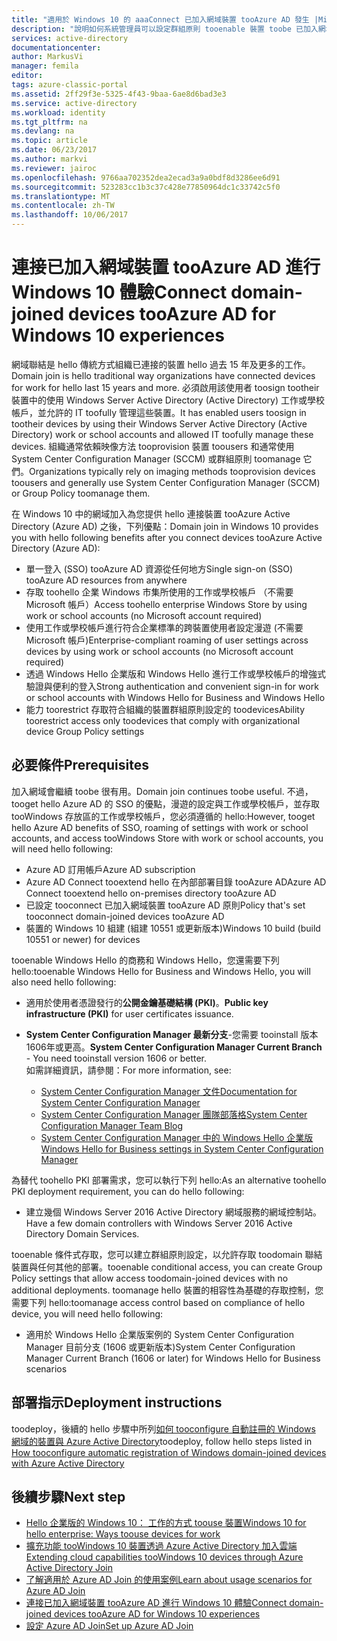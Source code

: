 ```yaml
---
title: "適用於 Windows 10 的 aaaConnect 已加入網域裝置 tooAzure AD 發生 |Microsoft 文件"
description: "說明如何系統管理員可以設定群組原則 tooenable 裝置 toobe 已加入網域的 toohello 企業網路。"
services: active-directory
documentationcenter: 
author: MarkusVi
manager: femila
editor: 
tags: azure-classic-portal
ms.assetid: 2ff29f3e-5325-4f43-9baa-6ae8d6bad3e3
ms.service: active-directory
ms.workload: identity
ms.tgt_pltfrm: na
ms.devlang: na
ms.topic: article
ms.date: 06/23/2017
ms.author: markvi
ms.reviewer: jairoc
ms.openlocfilehash: 9766aa702352dea2ecad3a9a0bdf8d3286ee6d91
ms.sourcegitcommit: 523283cc1b3c37c428e77850964dc1c33742c5f0
ms.translationtype: MT
ms.contentlocale: zh-TW
ms.lasthandoff: 10/06/2017
---
```

# <a name="connect-domain-joined-devices-tooazure-ad-for-windows-10-experiences"></a><span data-ttu-id="3dfe5-103">連接已加入網域裝置 tooAzure AD 進行 Windows 10 體驗</span><span class="sxs-lookup"><span data-stu-id="3dfe5-103">Connect domain-joined devices tooAzure AD for Windows 10 experiences</span></span>
<span data-ttu-id="3dfe5-104">網域聯結是 hello 傳統方式組織已連接的裝置 hello 過去 15 年及更多的工作。</span><span class="sxs-lookup"><span data-stu-id="3dfe5-104">Domain join is hello traditional way organizations have connected devices for work for hello last 15 years and more.</span></span> <span data-ttu-id="3dfe5-105">必須啟用該使用者 toosign tootheir 裝置中的使用 Windows Server Active Directory (Active Directory) 工作或學校帳戶，並允許的 IT toofully 管理這些裝置。</span><span class="sxs-lookup"><span data-stu-id="3dfe5-105">It has enabled users toosign in tootheir devices by using their Windows Server Active Directory (Active Directory) work or school accounts and allowed IT toofully manage these devices.</span></span> <span data-ttu-id="3dfe5-106">組織通常依賴映像方法 tooprovision 裝置 toousers 和通常使用 System Center Configuration Manager (SCCM) 或群組原則 toomanage 它們。</span><span class="sxs-lookup"><span data-stu-id="3dfe5-106">Organizations typically rely on imaging methods tooprovision devices toousers and generally use System Center Configuration Manager (SCCM) or Group Policy toomanage them.</span></span>


<span data-ttu-id="3dfe5-107">在 Windows 10 中的網域加入為您提供 hello 連接裝置 tooAzure Active Directory (Azure AD) 之後，下列優點：</span><span class="sxs-lookup"><span data-stu-id="3dfe5-107">Domain join in Windows 10 provides you with hello following benefits after you connect devices tooAzure Active Directory (Azure AD):</span></span>

* <span data-ttu-id="3dfe5-108">單一登入 (SSO) tooAzure AD 資源從任何地方</span><span class="sxs-lookup"><span data-stu-id="3dfe5-108">Single sign-on (SSO) tooAzure AD resources from anywhere</span></span>
* <span data-ttu-id="3dfe5-109">存取 toohello 企業 Windows 市集所使用的工作或學校帳戶 （不需要 Microsoft 帳戶）</span><span class="sxs-lookup"><span data-stu-id="3dfe5-109">Access toohello enterprise Windows Store by using work or school accounts (no Microsoft account required)</span></span>
* <span data-ttu-id="3dfe5-110">使用工作或學校帳戶進行符合企業標準的跨裝置使用者設定漫遊 (不需要 Microsoft 帳戶)</span><span class="sxs-lookup"><span data-stu-id="3dfe5-110">Enterprise-compliant roaming of user settings across devices by using work or school accounts (no Microsoft account required)</span></span>
* <span data-ttu-id="3dfe5-111">透過 Windows Hello 企業版和 Windows Hello 進行工作或學校帳戶的增強式驗證與便利的登入</span><span class="sxs-lookup"><span data-stu-id="3dfe5-111">Strong authentication and convenient sign-in for work or school accounts with Windows Hello for Business and Windows Hello</span></span>
* <span data-ttu-id="3dfe5-112">能力 toorestrict 存取符合組織的裝置群組原則設定的 toodevices</span><span class="sxs-lookup"><span data-stu-id="3dfe5-112">Ability toorestrict access only toodevices that comply with organizational device Group Policy settings</span></span>

## <a name="prerequisites"></a><span data-ttu-id="3dfe5-113">必要條件</span><span class="sxs-lookup"><span data-stu-id="3dfe5-113">Prerequisites</span></span>
<span data-ttu-id="3dfe5-114">加入網域會繼續 toobe 很有用。</span><span class="sxs-lookup"><span data-stu-id="3dfe5-114">Domain join continues toobe useful.</span></span> <span data-ttu-id="3dfe5-115">不過，tooget hello Azure AD 的 SSO 的優點，漫遊的設定與工作或學校帳戶，並存取 tooWindows 存放區的工作或學校帳戶，您必須遵循的 hello:</span><span class="sxs-lookup"><span data-stu-id="3dfe5-115">However, tooget hello Azure AD benefits of SSO, roaming of settings with work or school accounts, and access tooWindows Store with work or school accounts, you will need hello following:</span></span>

* <span data-ttu-id="3dfe5-116">Azure AD 訂用帳戶</span><span class="sxs-lookup"><span data-stu-id="3dfe5-116">Azure AD subscription</span></span>
* <span data-ttu-id="3dfe5-117">Azure AD Connect tooextend hello 在內部部署目錄 tooAzure AD</span><span class="sxs-lookup"><span data-stu-id="3dfe5-117">Azure AD Connect tooextend hello on-premises directory tooAzure AD</span></span>
* <span data-ttu-id="3dfe5-118">已設定 tooconnect 已加入網域裝置 tooAzure AD 原則</span><span class="sxs-lookup"><span data-stu-id="3dfe5-118">Policy that's set tooconnect domain-joined devices tooAzure AD</span></span>
* <span data-ttu-id="3dfe5-119">裝置的 Windows 10 組建 (組建 10551 或更新版本)</span><span class="sxs-lookup"><span data-stu-id="3dfe5-119">Windows 10 build (build 10551 or newer) for devices</span></span>

<span data-ttu-id="3dfe5-120">tooenable Windows Hello 的商務和 Windows Hello，您還需要下列 hello:</span><span class="sxs-lookup"><span data-stu-id="3dfe5-120">tooenable Windows Hello for Business and Windows Hello, you will also need hello following:</span></span>

- <span data-ttu-id="3dfe5-121">適用於使用者憑證發行的**公開金鑰基礎結構 (PKI)**。</span><span class="sxs-lookup"><span data-stu-id="3dfe5-121">**Public key infrastructure (PKI)** for user certificates issuance.</span></span>

- <span data-ttu-id="3dfe5-122">**System Center Configuration Manager 最新分支**-您需要 tooinstall 版本 1606年或更高。</span><span class="sxs-lookup"><span data-stu-id="3dfe5-122">**System Center Configuration Manager Current Branch** - You need tooinstall version 1606 or better.</span></span>  
<span data-ttu-id="3dfe5-123">如需詳細資訊，請參閱：</span><span class="sxs-lookup"><span data-stu-id="3dfe5-123">For more information, see:</span></span> 
    - [<span data-ttu-id="3dfe5-124">System Center Configuration Manager 文件</span><span class="sxs-lookup"><span data-stu-id="3dfe5-124">Documentation for System Center Configuration Manager</span></span>](https://technet.microsoft.com/library/mt346023.aspx)
    - [<span data-ttu-id="3dfe5-125">System Center Configuration Manager 團隊部落格</span><span class="sxs-lookup"><span data-stu-id="3dfe5-125">System Center Configuration Manager Team Blog</span></span>](http://blogs.technet.com/b/configmgrteam/archive/2015/09/23/now-available-update-for-system-center-config-manager-tp3.aspx)
    - [<span data-ttu-id="3dfe5-126"> System Center Configuration Manager 中的 Windows Hello 企業版</span><span class="sxs-lookup"><span data-stu-id="3dfe5-126">Windows Hello for Business settings in System Center Configuration Manager</span></span>](https://docs.microsoft.com/sccm/protect/deploy-use/windows-hello-for-business-settings)

<span data-ttu-id="3dfe5-127">為替代 toohello PKI 部署需求，您可以執行下列 hello:</span><span class="sxs-lookup"><span data-stu-id="3dfe5-127">As an alternative toohello PKI deployment requirement, you can do hello following:</span></span>

* <span data-ttu-id="3dfe5-128">建立幾個 Windows Server 2016 Active Directory 網域服務的網域控制站。</span><span class="sxs-lookup"><span data-stu-id="3dfe5-128">Have a few domain controllers with Windows Server 2016 Active Directory Domain Services.</span></span>

<span data-ttu-id="3dfe5-129">tooenable 條件式存取，您可以建立群組原則設定，以允許存取 toodomain 聯結裝置與任何其他的部署。</span><span class="sxs-lookup"><span data-stu-id="3dfe5-129">tooenable conditional access, you can create Group Policy settings that allow access toodomain-joined devices with no additional deployments.</span></span> <span data-ttu-id="3dfe5-130">toomanage hello 裝置的相容性為基礎的存取控制，您需要下列 hello:</span><span class="sxs-lookup"><span data-stu-id="3dfe5-130">toomanage access control based on compliance of hello device, you will need hello following:</span></span>

* <span data-ttu-id="3dfe5-131">適用於 Windows Hello 企業版案例的 System Center Configuration Manager 目前分支 (1606 或更新版本)</span><span class="sxs-lookup"><span data-stu-id="3dfe5-131">System Center Configuration Manager Current Branch (1606 or later) for Windows Hello for Business scenarios</span></span>

## <a name="deployment-instructions"></a><span data-ttu-id="3dfe5-132">部署指示</span><span class="sxs-lookup"><span data-stu-id="3dfe5-132">Deployment instructions</span></span>

<span data-ttu-id="3dfe5-133">toodeploy，後續的 hello 步驟中所列[如何 tooconfigure 自動註冊的 Windows 網域的裝置與 Azure Active Directory](active-directory-conditional-access-automatic-device-registration-setup.md)</span><span class="sxs-lookup"><span data-stu-id="3dfe5-133">toodeploy, follow hello steps listed in [How tooconfigure automatic registration of Windows domain-joined devices with Azure Active Directory](active-directory-conditional-access-automatic-device-registration-setup.md)</span></span>

## <a name="next-step"></a><span data-ttu-id="3dfe5-134">後續步驟</span><span class="sxs-lookup"><span data-stu-id="3dfe5-134">Next step</span></span>
* [<span data-ttu-id="3dfe5-135">Hello 企業版的 Windows 10： 工作的方式 toouse 裝置</span><span class="sxs-lookup"><span data-stu-id="3dfe5-135">Windows 10 for hello enterprise: Ways toouse devices for work</span></span>](active-directory-azureadjoin-windows10-devices-overview.md)
* [<span data-ttu-id="3dfe5-136">擴充功能 tooWindows 10 裝置透過 Azure Active Directory 加入雲端</span><span class="sxs-lookup"><span data-stu-id="3dfe5-136">Extending cloud capabilities tooWindows 10 devices through Azure Active Directory Join</span></span>](active-directory-azureadjoin-user-upgrade.md)
* [<span data-ttu-id="3dfe5-137">了解適用於 Azure AD Join 的使用案例</span><span class="sxs-lookup"><span data-stu-id="3dfe5-137">Learn about usage scenarios for Azure AD Join</span></span>](active-directory-azureadjoin-deployment-aadjoindirect.md)
* [<span data-ttu-id="3dfe5-138">連接已加入網域裝置 tooAzure AD 進行 Windows 10 體驗</span><span class="sxs-lookup"><span data-stu-id="3dfe5-138">Connect domain-joined devices tooAzure AD for Windows 10 experiences</span></span>](active-directory-azureadjoin-devices-group-policy.md)
* [<span data-ttu-id="3dfe5-139">設定 Azure AD Join</span><span class="sxs-lookup"><span data-stu-id="3dfe5-139">Set up Azure AD Join</span></span>](active-directory-azureadjoin-setup.md)

